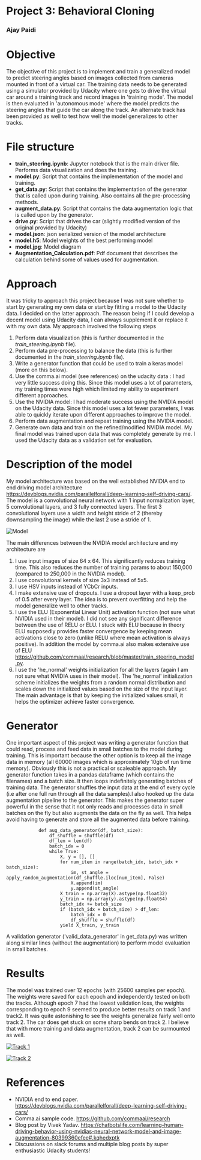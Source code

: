 # Project 3: Behavioral Cloning
### Ajay Paidi

# Objective
The objective of this project is to implement and train a generalized model to predict steering angles based on images collected from cameras mounted in front of a virtual car. The training data needs to be generated using a simulator provided by Udacity where one gets to drive the virtual car around a training track and record images in 'training mode'. The model is then evaluated in 'autonomous mode' where the model predicts the steering angles that guide the car along the track. An alternate track has been provided as well to test how well the model generalizes to other tracks.

# File structure
- **train_steering.ipynb**: Jupyter notebook that is the main driver file. Performs data visualization and does the training.
- **model.py**: Script that contains the implementation of the model and training.
- **get_data.py**: Script that contains the implementation of the generator that is called upon during training. Also contains all the pre-processing methods.
- **augment_data.py**: Script that contains the data augmentation logic that is called upon by the generator.
- **drive.py**: Script that drives the car (slightly modified version of the original provided by Udacity)
- **model.json**: json serialized version of the model architecture
- **model.h5**: Model weights of the best performing model
- **model.jpg**: Model diagram
- **Augmentation_Calculation.pdf**: Pdf document that describes the calculation behind some of values used for augmentation.

# Approach
It was tricky to approach this project because I was not sure whether to start by generating my own data or start by fitting a model to the Udacity data. I decided on the latter approach. The reason being if I could develop a decent model using Udacity data, I can always supplement it or replace it with my own data. My approach involved the following steps

1. Perform data visualization (this is further documented in the _train_steering.ipynb_ file).
2. Perform data pre-processing to balance the data (this is further documented in the _train_steering.ipynb_ file).
3. Write a generator function that could be used to train a keras model (more on this below).
4. Use the comma.ai model (see references) on the udacity data : I had very little success doing this. Since this model uses a lot of parameters, my training times were high which limited my ability to experiment different approaches.
5. Use the NVIDIA model: I had moderate success using the NVIDIA model on the Udacity data. Since this model uses a lot fewer parameters, I was able to quickly iterate upon different approaches to improve the model.
6. Perform data augmentation and repeat training using the NVIDIA model.
7. Generate own data and train on the refined/modified NVIDIA model.
My final model was trained upon data that was completely generate by me. I used the Udacity data as a validation set for evaluation.   

# Description of the model
My model architecture was based on the well established NVIDIA end to end driving model architecture https://devblogs.nvidia.com/parallelforall/deep-learning-self-driving-cars/. 
The model is a convolutional neural network with 1 input normalization layer, 5 convolutional layers, and 3 fully connected layers. The first 3 convolutional layers use a width and height stride of 2 (thereby downsampling the image) while the last 2 use a stride of 1.

![Model](./Model.jpg?raw=true)

The main differences between the NVIDIA model architecture and my architecture are 

1. I use input images of size 64 x 64. This significantly reduces training time. This also reduces the number of training params to about 150,000 (compared to 250,000 in the NVIDIA model).
2. I use convolutional kernels of size 3x3 instead of 5x5.
3. I use HSV inputs instead of YCbCr inputs.
4. I make extensive use of dropouts. I use a dropout layer with a keep_prob of 0.5 after every layer. The idea is to prevent overfitting and help the model generalize well to other tracks.
5. I use the ELU (Exponential Linear Unit) activation function (not sure what NVIDIA used in their model). I did not see any significant difference between the use of RELU or ELU. I stuck with ELU because in theory ELU supposedly provides faster convergence by keeping mean activations close to zero (unlike RELU where mean activation is always positive). In addition the model by comma.ai also makes extensive use of ELU https://github.com/commaai/research/blob/master/train_steering_model.py.
6. I use the 'he_normal' weights initialization for all the layers (again I am not sure what NVIDIA uses in their model). The 'he_normal' initialization scheme initializes the weights from a random normal distribution and scales down the initialized values based on the size of the input layer. The main advantage is that by keeping the initialized values small, it helps the optimizer achieve faster convergence.

# Generator
One important aspect of this project was writing a generator function that could read, process and feed data in small batches to the model during training. This is important because the other option is to keep all the image data in memory (all 60000 images which is approximately 10gb of run time memory). Obviously this is not a practical or scaleable approach. My generator function takes in a pandas dataframe (which contains the filenames) and a batch size. It then loops indefinitely generating batches of training data. The generator shuffles the input data at the end of every cycle (i.e after one full run through all the data samples).I also hooked up the data augmentation pipeline to the generator. This makes the generator super powerful in the sense that it not only reads and processes data in small batches on the fly but also augments the data on the fly as well. This helps avoid having to generate and store all the augmented data before training.

				def aug_data_generator(df, batch_size):
					df_shuffle = shuffle(df)
					df_len = len(df)
					batch_idx = 0
					while True:
						X, y = [], []
						for num_item in range(batch_idx, batch_idx + batch_size):
							im, st_angle = apply_random_augmentation(df_shuffle.iloc[num_item], False)
							X.append(im)
							y.append(st_angle)
						X_train = np.array(X).astype(np.float32)
						y_train = np.array(y).astype(np.float64)
						batch_idx += batch_size
						if (batch_idx + batch_size) > df_len:
							batch_idx = 0
							df_shuffle = shuffle(df)
						yield X_train, y_train
		
A validation generator ('valid_data_generator' in get_data.py) was written along similar lines (without the augmentation) to perform model evaluation in small batches.

# Results
The model was trained over 12 epochs (with 25600 samples per epoch). The weights were saved for each epoch and independently tested on both the tracks. Although epoch 7 had the lowest validation loss, the weights corresponding to epoch 9 seemed to produce better results on track 1 and track2. It was quite astonishing to see the weights generalize fairly well onto track 2. The car does get stuck on some sharp bends on track 2. I believe that with more training and data augmentation, track 2 can be surmounted as well.

[![Track 1](https://img.youtube.com/vi/POhfBo7z414/0.jpg)](https://youtu.be/POhfBo7z414)

[![Track 2](https://img.youtube.com/vi/W_Kz2pVlh2U/0.jpg)](https://youtu.be/W_Kz2pVlh2U)


# References
- NVIDIA end to end paper. https://devblogs.nvidia.com/parallelforall/deep-learning-self-driving-cars/
- Comma.ai sample code. https://github.com/commaai/research
- Blog post by Vivek Yadav. https://chatbotslife.com/learning-human-driving-behavior-using-nvidias-neural-network-model-and-image-augmentation-80399360efee#.kqhedxptk
- Discussions on slack forums and multiple blog posts by super enthusiastic Udacity students!